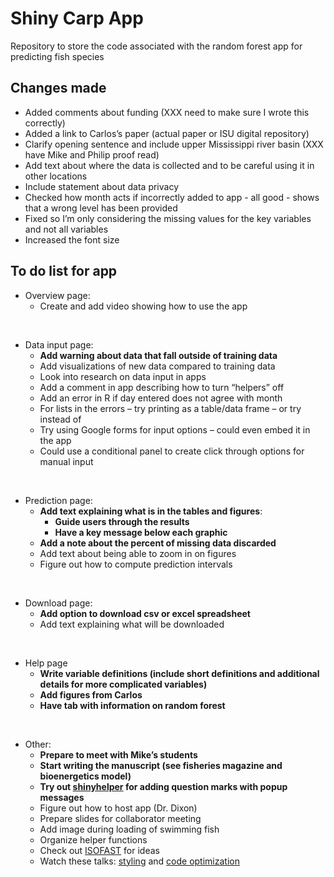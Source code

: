 
# Shiny Carp App

Repository to store the code associated with the random forest app for
predicting fish species

## Changes made

  - Added comments about funding (XXX need to make sure I wrote this
    correctly)
  - Added a link to Carlos’s paper (actual paper or ISU digital
    repository)
  - Clarify opening sentence and include upper Mississippi river basin
    (XXX have Mike and Philip proof read)
  - Add text about where the data is collected and to be careful using
    it in other locations
  - Include statement about data privacy
  - Checked how month acts if incorrectly added to app - all good -
    shows that a wrong level has been provided
  - Fixed so I’m only considering the missing values for the key
    variables and not all variables
  - Increased the font size

## To do list for app

  - Overview page:
      - Create and add video showing how to use the app

<br>

  - Data input page:
      - **Add warning about data that fall outside of training data**
      - Add visualizations of new data compared to training data
      - Look into research on data input in apps
      - Add a comment in app describing how to turn “helpers” off
      - Add an error in R if day entered does not agree with month
      - For lists in the errors – try printing as a table/data frame –
        or try <br> instead of 
      - Try using Google forms for input options – could even embed it
        in the app
      - Could use a conditional panel to create click through options
        for manual input

<br>

  - Prediction page:
      - **Add text explaining what is in the tables and figures**:
          - **Guide users through the results**
          - **Have a key message below each graphic**
      - **Add a note about the percent of missing data discarded**
      - Add text about being able to zoom in on figures
      - Figure out how to compute prediction intervals

<br>

  - Download page:
      - **Add option to download csv or excel spreadsheet**
      - Add text explaining what will be downloaded

<br>

  - Help page
      - **Write variable definitions (include short definitions and
        additional details for more complicated variables)**
      - **Add figures from Carlos**
      - **Have tab with information on random forest**

<br>

  - Other:
      - **Prepare to meet with Mike’s students**
      - **Start writing the manuscript (see fisheries magazine and
        bioenergetics model)**
      - **Try out [shinyhelper](https://github.com/cwthom/shinyhelper)
        for adding question marks with popup messages**
      - Figure out how to host app (Dr. Dixon)
      - Prepare slides for collaborator meeting
      - Add image during loading of swimming fish
      - Organize helper functions
      - Check out
        [ISOFAST](https://analytics.iasoybeans.com/cool-apps/ISOFAST/)
        for ideas
      - Watch these talks:
        [styling](https://rstudio.com/resources/rstudioconf-2020/styling-shiny-apps-with-sass-and-bootstrap-4/)
        and [code
        optimization](https://rstudio.com/resources/webinars/scaling-shiny-apps-with-asynchronous-programming/)
